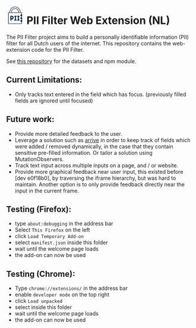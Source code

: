 # <img src="assets/logos/1/PIILogo512.png" width="48" height="48" /> PII Filter Web Extension (NL)

The PII Filter project aims to build a personally identifiable information (PII) filter for all Dutch users of the
internet. This repository contains the web-extension code for the PII Filter.

See [this repository](https://github.com/prolody/piif) for the datasets and npm module.

## Current Limitations:
- Only tracks text entered in the field which has focus. (previously filled fields are ignored until focused)

## Future work:
- Provide more detailed feedback to the user.
- Leverage a solution such as [arrive](https://github.com/uzairfarooq/arrive) in order to keep track of fields which
  were added / removed dynamically, in the case that they contain sensitive pre-filled information. Or tailor a solution
  using MutationObservers.
- Track text input across multiple inputs on a page, and / or website.
- Provide more graphical feedback near user input, this existed before [dev e0f18b0], by traversing the iframe
  hierarchy, but was hard to maintain. Another option is to only provide feedback directly near the input in the current
  frame.

## Testing (Firefox):
- type `about:debugging` in the address bar
- Select `This Firefox` on the left
- click `Load Temporary Add-on`
- select `manifest.json` inside this folder
- wait until the welcome page loads
- the add-on can now be used

## Testing (Chrome):
- Type `chrome://extensions/` in the address bar
- enable `developer mode` on the top right
- click `Load unpacked`
- select inside this folder
- wait until the welcome page loads
- the add-on can now be used